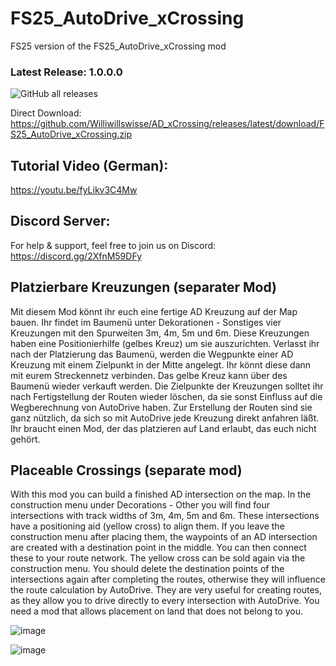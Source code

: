 # FS25_AutoDrive_xCrossing
FS25 version of the FS25_AutoDrive_xCrossing mod

### Latest Release: 1.0.0.0
![GitHub all releases](https://img.shields.io/github/downloads/Williwillswisse/AD_xCrossing/total?label=Downloads&style=plastic)

Direct Download: https://github.com/Williwillswisse/AD_xCrossing/releases/latest/download/FS25_AutoDrive_xCrossing.zip

## Tutorial Video (German):
https://youtu.be/fyLikv3C4Mw

## Discord Server:
For help & support, feel free to join us on Discord: 
https://discord.gg/2XfnM59DFy

## Platzierbare Kreuzungen (separater Mod)
Mit diesem Mod könnt ihr euch eine fertige AD Kreuzung auf der Map bauen.
Ihr findet im Baumenü unter Dekorationen - Sonstiges vier Kreuzungen mit den Spurweiten 3m, 4m, 5m und 6m.
Diese Kreuzungen haben eine Positionierhilfe (gelbes Kreuz) um sie auszurichten.
Verlasst ihr nach der Platzierung das Baumenü, werden die Wegpunkte einer AD Kreuzung mit einem Zielpunkt in der Mitte angelegt.
Ihr könnt diese dann mit eurem Streckennetz verbinden. Das gelbe Kreuz kann über des Baumenü wieder verkauft werden.
Die Zielpunkte der Kreuzungen solltet ihr nach Fertigstellung der Routen wieder löschen, da sie sonst Einfluss auf die Wegberechnung
von AutoDrive haben. Zur Erstellung der Routen sind sie ganz nützlich, da sich so mit AutoDrive jede Kreuzung direkt anfahren läßt.
Ihr braucht einen Mod, der das platzieren auf Land erlaubt, das euch nicht gehört.

## Placeable Crossings (separate mod)
With this mod you can build a finished AD intersection on the map.
In the construction menu under Decorations - Other you will find four intersections with track widths of 3m, 4m, 5m and 6m.
These intersections have a positioning aid (yellow cross) to align them.
If you leave the construction menu after placing them, the waypoints of an AD intersection are created with a destination point in the middle.
You can then connect these to your route network. The yellow cross can be sold again via the construction menu.
You should delete the destination points of the intersections again after completing the routes, otherwise they will influence the route calculation
by AutoDrive. They are very useful for creating routes, as they allow you to drive directly to every intersection with AutoDrive.
You need a mod that allows placement on land that does not belong to you.

![image](https://github.com/user-attachments/assets/4b04a868-51ee-491c-bf29-bb20d5d7424a)

![image](https://github.com/user-attachments/assets/bd9cb7b9-4b20-410a-a60f-168cbe653299)

